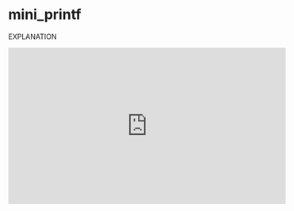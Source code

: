 # mini_printf

EXPLANATION

<iframe width="560" height="315" src="https://www.youtube.com/embed/byRw36Y3Hjs" frameborder="0" allow="autoplay; encrypted-media" allowfullscreen></iframe>
